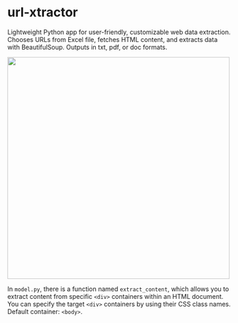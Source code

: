 # url-xtractor
Lightweight Python app for user-friendly, customizable web data extraction. Chooses URLs from Excel file, fetches HTML content, and extracts data with BeautifulSoup. Outputs in txt, pdf, or doc formats.

<img src="interface.png" width="500">

In `model.py`, there is a function named `extract_content`, which allows you to extract content from specific `<div>` containers within an HTML document. You can specify the target `<div>` containers by using their CSS class names. Default container: `<body>`. 
